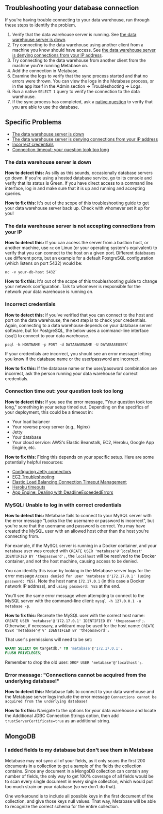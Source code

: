 ## Troubleshooting your database connection

If you're having trouble connecting to your data warehouse, run through these steps to identify the problem.

1. Verify that the data warehouse server is running. See [the data warehouse server is down](#the-data-warehouse-server-is-down).
2. Try connecting to the data warehouse using another client from a machine you know should have access. See [the data warehouse server is denying connections from your IP address](#the-data-warehouse-server-is-denying-connections-from-your-ip-address).
3. Try connecting to the data warehouse from another client from the machine you're running Metabase on.
4. Add the connection in Metabase.
5. Examine the logs to verify that the sync process started and that no errors were thrown. You can view the logs in the Metabase process, or in the app itself in the Admin section -> Troubleshooting -> Logs.
6. Run a native `SELECT 1` query to verify the connection to the data warehouse.
7. If the sync process has completed, ask a [native question](../users-guide/writing-sql.md) to verify that you are able to use the database.

## Specific Problems

- [The data warehouse server is down](#the-data-warehouse-server-is-down)
- [The data warehouse server is denying connections from your IP address](#the-data-warehouse-server-is-denying-connections-from-your-ip-address)
- [Incorrect credentials](#incorrect-credentials)
- [Connection timeout: your question took too long](#connection-timeout-your-question-took-too-long)

### The data warehouse server is down

**How to detect this:** As silly as this sounds, occasionally database servers go down. If you're using a hosted database service, go to its console and verify that its status is Green. If you have direct access to a command line interface, log in and make sure that it is up and running and accepting queries.

**How to fix this:** It's out of the scope of this troubleshooting guide to get your data warehouse server back up. Check with whomever set it up for you!

### The data warehouse server is not accepting connections from your IP

**How to detect this:** If you can access the server from a bastion host, or another machine, use `nc` on Linux (or your operating system's equivalent) to verify that you can connect to the host on a given port. Different databases use different ports, but an example for a default PostgreSQL configuration (which listens on port 5432) would be:

```
nc -v your-db-host 5432`
```

**How to fix this:** It's out of the scope of this troubleshooting guide to change your network configuration. Talk to whomever is responsible for the network your data warehouse is running on.

### Incorrect credentials

**How to detect this:** If you've verified that you can connect to the host and port on the data warehouse, the next step is to check your credentials. Again, connecting to a data warehouse depends on your database server software, but for PostgreSQL, the below uses a command-line interface (`psql`) to connect to your data warehouse.

```
psql -h HOSTNAME -p PORT -d DATABASENAME -U DATABASEUSER`
```

If your credentials are incorrect, you should see an error message letting you know if the database name or the user/password are incorrect.

**How to fix this:** If the database name or the user/password combination are incorrect, ask the person running your data warehouse for correct credentials.

### Connection time out: your question took too long

**How to detect this:** If you see the error message, "Your question took too long," something in your setup timed out. Depending on the specifics of your deployment, this could be a timeout in:

- Your load balancer
- Your reverse proxy server (e.g., Nginx)
- Jetty
- Your database
- Your cloud service: AWS's Elastic Beanstalk, EC2, Heroku, Google App Engine, etc.

**How to fix this:** Fixing this depends on your specific setup. Here are some potentially helpful resources:

- [Configuring Jetty connectors](https://www.eclipse.org/jetty/documentation/current/configuring-connectors.html)
- [EC2 Troubleshooting](https://docs.aws.amazon.com/AWSEC2/latest/UserGuide/TroubleshootingInstancesConnecting.html)
- [Elastic Load Balancing Connection Timeout Management](https://aws.amazon.com/blogs/aws/elb-idle-timeout-control/)
- [Heroku timeouts](https://devcenter.heroku.com/articles/request-timeout)
- [App Engine: Dealing with DeadlineExceededErrors](https://cloud.google.com/appengine/articles/deadlineexceedederrors)

### MySQL: Unable to log in with correct credentials

**How to detect this:** Metabase fails to connect to your MySQL server with the error message "Looks like the username or password is incorrect", but you're sure that the username and password is correct. You may have created the MySQL user with an allowed host other than the host you're connecting from.

For example, if the MySQL server is running in a Docker container, and your `metabase` user was created with `CREATE USER 'metabase'@'localhost' IDENTIFIED BY 'thepassword';`, the `localhost` will be resolved to the Docker container, and not the host machine, causing access to be denied.

You can identify this issue by looking in the Metabase server logs for the error message `Access denied for user 'metabase'@'172.17.0.1' (using password: YES)`. Note the host name `172.17.0.1` (in this case a Docker network IP address), and `using password: YES` at the end.

You'll see the same error message when attempting to connect to the MySQL server with the command-line client: `mysql -h 127.0.0.1 -u metabase -p`.

**How to fix this:** Recreate the MySQL user with the correct host name: `CREATE USER 'metabase'@'172.17.0.1' IDENTIFIED BY 'thepassword';`. Otherwise, if necessary, a wildcard may be used for the host name: `CREATE USER 'metabase'@'%' IDENTIFIED BY 'thepassword';`

That user's permissions will need to be set:

```sql
GRANT SELECT ON targetdb.* TO 'metabase'@'172.17.0.1';
FLUSH PRIVILEGES;
```

Remember to drop the old user: `DROP USER 'metabase'@'localhost';`.

### Error message: "Connections cannot be acquired from the underlying database!"

**How to detect this:** Metabase fails to connect to your data warehouse and the Metabase server logs include the error message `Connections cannot be acquired from the underlying database!`

**How to fix this:** Navigate to the options for your data warehouse and locate the Additional JDBC Connection Strings option, then add `trustServerCertificate=true` as an additional string.

## MongoDB

### I added fields to my database but don't see them in Metabase

Metabase may not sync all of your fields, as it only scans the first 200 documents in a collection to get a sample of the fields the collection contains. Since any document in a MongoDB collection can contain any number of fields, the only way to get 100% coverage of all fields would be to scan every single document in every single collection, which would put too much strain on your database (so we don't do that).

One workaround is to include all possible keys in the first document of the collection, and give those keys null values. That way, Metabase will be able to recognize the correct schema for the entire collection. 
